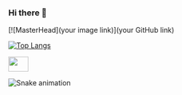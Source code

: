 ### Hi there 👋

[![MasterHead](your image link)](your GitHub link)


[![Top Langs](https://github-readme-stats.vercel.app/api/top-langs/?username=NicolasSSantos&theme=dracula&layout=compact)](https://github.com/NicolasSSantos/github-readme-stats)

<img aling="center" height="30" width="40" src="https://cdn.jsdelivr.net/gh/devicons/devicon/icons/python/python-original-wordmark.svg" />

![Snake animation](https://github.com/icolasSSantos/NicolasSSantos/blob/output/github-contribution-grid-snake.svg)
          
<!--
- 🔭 I’m currently working on ...
- 🌱 I’m currently learning ...
- 👯 I’m looking to collaborate on ...
- 🤔 I’m looking for help with ...
- 💬 Ask me about ...
- 📫 How to reach me: ...
- 😄 Pronouns: ...
- ⚡ Fun fact: ...
-->

